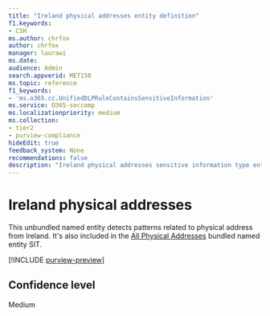 ```yaml
---
title: "Ireland physical addresses entity definition"
f1.keywords:
- CSH
ms.author: chrfox
author: chrfox
manager: laurawi
ms.date:
audience: Admin
search.appverid: MET150
ms.topic: reference
f1_keywords:
- 'ms.o365.cc.UnifiedDLPRuleContainsSensitiveInformation'
ms.service: O365-seccomp
ms.localizationpriority: medium
ms.collection:
- tier2
- purview-compliance
hideEdit: true
feedback_system: None
recommendations: false
description: "Ireland physical addresses sensitive information type entity definition."
---
```


# Ireland physical addresses

This unbundled named entity detects patterns related to physical address from Ireland. It's also included in the [All Physical Addresses](sit-defn-all-physical-addresses.md) bundled named entity SIT.

[!INCLUDE [purview-preview](../includes/purview-preview.md)]

## Confidence level

Medium
